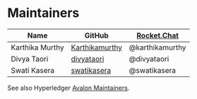 <!--
Licensed under Creative Commons Attribution 4.0 International License
https://creativecommons.org/licenses/by/4.0/
-->
# Maintainers

| Name | GitHub | [Rocket.Chat](https://chat.hyperledger.org/channel/avalon) |
| ---- | ------ | --------------------------------------------------------- |
| Karthika Murthy | [Karthikamurthy](https://github.com/karthikamurthy) | @karthikamurthy |
| Divya Taori | [divyataori](https://github.com/divyataori) | @divyataori |
| Swati Kasera | [swatikasera](https://github.com/swatikasera) | @swatikasera |


See also Hyperledger [Avalon Maintainers](https://github.com/orgs/hyperledger/teams/avalon-maintainers/members).
